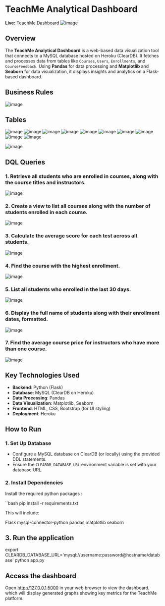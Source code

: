 # **TeachMe Analytical Dashboard**

**Live:** [TeachMe Dashboard](https://teachmestats.netlify.app/)
![image](https://github.com/user-attachments/assets/b2be0497-39ee-42a1-89a6-ae043e9729b1)


## **Overview**
The **TeachMe Analytical Dashboard** is a web-based data visualization tool that connects to a MySQL database hosted on Heroku (ClearDB). It fetches and processes data from tables like `Courses`, `Users`, `Enrollments`, and `CourseFeedback`. Using **Pandas** for data processing and **Matplotlib** and **Seaborn** for data visualization, it displays insights and analytics on a Flask-based dashboard.

## Business Rules
![image](https://github.com/user-attachments/assets/7db9ab08-a349-4b42-8d5e-210ae3b6864c)

## Tables
![image](https://github.com/user-attachments/assets/ef5aaa23-b760-450a-8baa-521483f83524)
![image](https://github.com/user-attachments/assets/4839e9be-5ac7-4fd7-b152-c8e61e2ebb51)
![image](https://github.com/user-attachments/assets/0a5ab28e-850c-4052-8158-364afaf7929a)
![image](https://github.com/user-attachments/assets/37bd07e9-c1d0-44a1-af2c-833d40ee72e0)
![image](https://github.com/user-attachments/assets/f2838545-cd64-421e-988e-8178b55f0705)
![image](https://github.com/user-attachments/assets/a1ba7bce-9177-42b2-b7f5-f377330f05f3)
![image](https://github.com/user-attachments/assets/5c593b7c-3f6b-48fa-a7fd-3e1a9dc127b2)
![image](https://github.com/user-attachments/assets/76e76c7a-ac41-429c-8846-b942ccc881d7)
![image](https://github.com/user-attachments/assets/59664f48-62ac-4b41-95e0-da1d2c63d266)
![image](https://github.com/user-attachments/assets/c0153963-e78b-407b-b027-67fc9c7afe41)

![image](https://github.com/user-attachments/assets/fae35539-1e89-482d-b008-859f967b0b19)

## DQL Queries
### 1. Retrieve all students who are enrolled in courses, along with the course titles and instructors.
![image](https://github.com/user-attachments/assets/deeef541-7e33-4614-8888-df9c83d4d7e2)


### 2. Create a view to list all courses along with the number of students enrolled in each course.
![image](https://github.com/user-attachments/assets/8e690441-cad2-4b07-8417-8a272453d46c)

### 3. Calculate the average score for each test across all students.
![image](https://github.com/user-attachments/assets/39c0f1f1-d9bc-4760-bf80-770dee5634f4)

### 4. Find the course with the highest enrollment.
![image](https://github.com/user-attachments/assets/02a4be57-1ef0-44f0-95b5-55e9068eba87)

### 5. List all students who enrolled in the last 30 days.
![image](https://github.com/user-attachments/assets/eef4429e-c5a1-454e-a9da-cf065b9231b0)

### 6. Display the full name of students along with their enrollment dates, formatted.
![image](https://github.com/user-attachments/assets/2532d440-4e51-42a7-b246-1cf934320c11)

### 7. Find the average course price for instructors who have more than one course.
![image](https://github.com/user-attachments/assets/48ca9073-ecb5-4cef-ac1c-4cc42001ef04)

## **Key Technologies Used**
- **Backend**: Python (Flask)
- **Database**: MySQL (ClearDB on Heroku)
- **Data Processing**: Pandas
- **Data Visualization**: Matplotlib, Seaborn
- **Frontend**: HTML, CSS, Bootstrap (for UI styling)
- **Deployment**: Heroku



## **How to Run**

### **1. Set Up Database**
- Configure a MySQL database on ClearDB (or locally) using the provided DDL statements.
- Ensure the `CLEARDB_DATABASE_URL` environment variable is set with your database URL.

### **2. Install Dependencies**
Install the required python packages :

``bash
pip install -r requirements.txt

This will include:

Flask
mysql-connector-python
pandas
matplotlib
seaborn

## **3. Run the application**
export CLEARDB_DATABASE_URL='mysql://username:password@hostname/database'
python app.py

## **Access the dashboard**
Open http://127.0.0.1:5000 in your web browser to view the dashboard, which will display generated graphs showing key metrics for the TeachMe platform.

